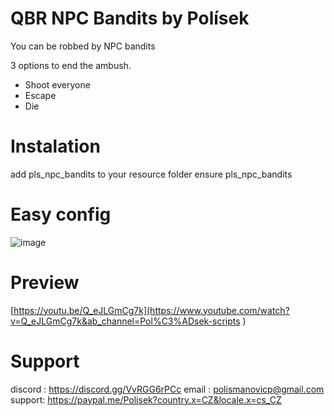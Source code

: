 # QBR NPC Bandits by Polísek

You can be robbed by NPC bandits


3 options to end the ambush.

- Shoot everyone
- Escape
- Die


# Instalation

add pls_npc_bandits to your resource folder
ensure pls_npc_bandits

# Easy config
![image](https://user-images.githubusercontent.com/107623238/188110684-cebc56d5-5cae-4ac8-8edb-93725c41cab9.png)


# Preview

[https://youtu.be/Q_eJLGmCg7k](https://www.youtube.com/watch?v=Q_eJLGmCg7k&ab_channel=Pol%C3%ADsek-scripts )



# Support
discord : https://discord.gg/VvRGG6rPCc
email : polismanovicp@gmail.com
support: https://paypal.me/Polisek?country.x=CZ&locale.x=cs_CZ
